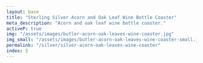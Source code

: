 ```yaml
---
layout: base
title: "Sterling Silver Acorn and Oak Leaf Wine Bottle Coaster"
meta_description: "Acorn and oak leaf wine bottle coaster."
activeP: true
img: "/assets/images/butler-acorn-oak-leaves-wine-coaster.jpg"
img_small: "/assets/images/butler-acorn-oak-leaves-wine-coaster-small.jpg"
permalink: "/silver/silver-acorn-oak-leaves-wine-coaster"
index: 5
---
```

